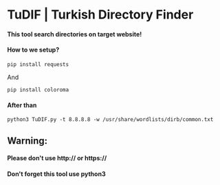 # TuDIF | Turkish Directory Finder

#### This tool search directories on target website!

#### How to we setup?

```
pip install requests
```

And

```
pip install coloroma 
```

#### After than

```
python3 TuDIF.py -t 8.8.8.8 -w /usr/share/wordlists/dirb/common.txt
```

## Warning: 
#### Please don't use http:// or https://
#### Don't forget this tool use python3
